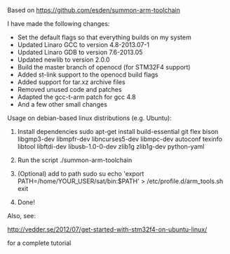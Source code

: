 Based on https://github.com/esden/summon-arm-toolchain

I have made the following changes:
* Set the default flags so that everything builds on my system
* Updated Linaro GCC to version 4.8-2013.07-1
* Updated Linaro GDB to version 7.6-2013.05
* Updated newlib to version 2.0.0
* Build the master branch of openocd (for STM32F4 support)
* Added st-link support to the openocd build flags
* Added support for tar.xz archive files
* Removed unused code and patches
* Adapted the gcc-t-arm patch for gcc 4.8
* And a few other small changes

Usage on debian-based linux distributions (e.g. Ubuntu):

1. Install dependencies
sudo apt-get install build-essential git flex bison libgmp3-dev libmpfr-dev libncurses5-dev libmpc-dev autoconf texinfo libtool libftdi-dev libusb-1.0-0-dev zlib1g zlib1g-dev python-yaml

2. Run the script
./summon-arm-toolchain

3. (Optional) add to path
sudo su
echo 'export PATH=/home/YOUR_USER/sat/bin:$PATH' > /etc/profile.d/arm_tools.sh
exit

4. Done!

Also, see:

http://vedder.se/2012/07/get-started-with-stm32f4-on-ubuntu-linux/

for a complete tutorial

